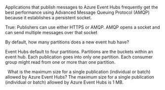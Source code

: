 Applications that publish messages to Azure Event Hubs frequently get the best performance using Advanced Message Queuing Protocol (AMQP) because it establishes a persistent socket.

True: Publishers can use either HTTPS or AMQP. AMQP opens a socket and can send multiple messages over that socket

By default, how many partitions does a new event hub have?

Event Hubs default to four partitions. Partitions are the buckets within an event hub. Each publication goes into only one partition. Each consumer group might read from one or more than one partition.

 
What is the maximum size for a single publication (individual or batch) allowed by Azure Event Hubs?
The maximum size for a single publication (individual or batch) allowed by Azure Event Hubs is 1 MB.